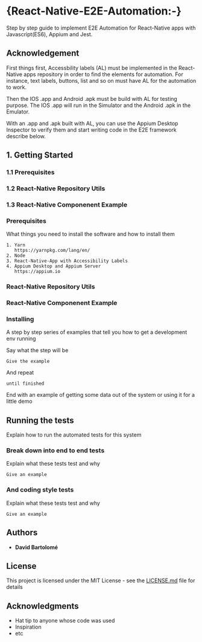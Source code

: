 # {React-Native-E2E-Automation:-}

Step by step guide to implement E2E Automation for React-Native apps with Javascript(ES6), Appium and Jest.

## Acknowledgement

First things first, Accessbility labels (AL) must be implemented in the React-Native apps repository in order to find the elements for automation. For instance, text labels, buttons, list and so on must have AL for the automation to work.  

Then the IOS .app and Android .apk must be build with AL for testing purpose. The IOS .app will run in the Simulator and the Android .apk in the Emulator. 

With an .app and .apk built with AL, you can use the Appium Desktop Inspector to verify them and start writing code in the E2E framework describe below.

## 1. Getting Started

### 1.1 Prerequisites

### 1.2 React-Native Repository Utils

### 1.3 React-Native Componenent Example 

### Prerequisites

What things you need to install the software and how to install them

```
1. Yarn
   https://yarnpkg.com/lang/en/
2. Node
3. React-Native-App with Accessibility Labels
4. Appium Desktop and Appium Server
   https://appium.io

```
### React-Native Repository Utils

### React-Native Componenent Example 

### Installing

A step by step series of examples that tell you how to get a development env running

Say what the step will be

```
Give the example
```

And repeat

```
until finished
```

End with an example of getting some data out of the system or using it for a little demo

## Running the tests

Explain how to run the automated tests for this system

### Break down into end to end tests

Explain what these tests test and why

```
Give an example
```

### And coding style tests

Explain what these tests test and why

```
Give an example
``` 

## Authors

* **David Bartolomé** 


## License

This project is licensed under the MIT License - see the [LICENSE.md](LICENSE.md) file for details

## Acknowledgments

* Hat tip to anyone whose code was used
* Inspiration
* etc

